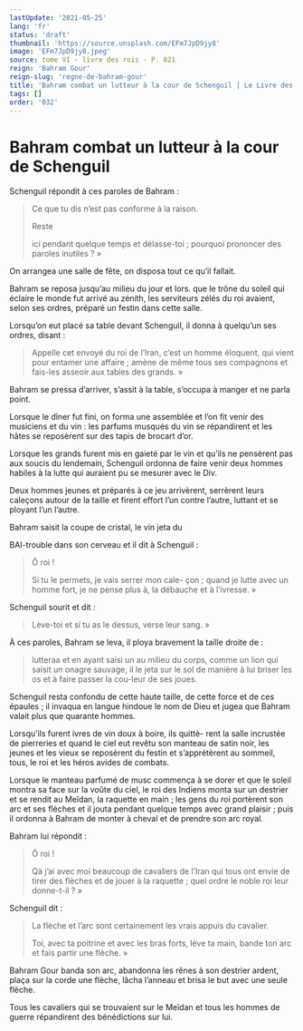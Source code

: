 ```yaml
---
lastUpdate: '2021-05-25'
lang: 'fr'
status: 'draft'
thumbnail: 'https://source.unsplash.com/EFm7JpD9jy8'
image: 'EFm7JpD9jy8.jpeg'
source: tome VI - livre des rois - P. 021
reign: 'Bahram Gour'
reign-slug: 'regne-de-bahram-gour'
title: 'Bahram combat un lutteur à la cour de Schenguil | Le Livre des Rois | Shâhnâmeh'
tags: []
order: '032'
---
```


<!-- LTeX: language=fr -->

# Bahram combat un lutteur à la cour de Schenguil

Schenguil répondit à ces paroles de Bahram :

> Ce que tu dis n’est pas conforme à la raison.
>
> Reste
>
> ici pendant quelque temps et délasse-toi ; pourquoi prononcer des paroles inutiles ? »

On arrangea une salle de fête, on disposa tout ce qu’il fallait.

Bahram se reposa jusqu’au milieu du jour et lors. que le trône du soleil qui éclaire le monde fut arrivé au zénith, les serviteurs zélés du roi avaient, selon ses ordres, préparé un festin dans cette salle.

Lorsqu’on eut placé sa table devant Schenguil, il donna à quelqu’un ses ordres, disant :

> Appelle cet envoyé du roi de l’Iran, c’est un homme éloquent, qui vient pour entamer une affaire ; amène de même tous ses compagnons et fais-les asseoir aux tables des grands. »

Bahram se pressa d’arriver, s’assit à la table, s’occupa à manger et ne parla point.

Lorsque le dîner fut fini, on forma une assemblée et l’on fit venir des musiciens et du vin : les parfums musqués du vin se répandirent et les hâtes se reposèrent sur des tapis de brocart d’or.

Lorsque les grands furent mis en gaieté par le vin et qu’ils ne pensèrent pas aux soucis du lendemain, Schenguil ordonna de faire venir deux hommes habiles à la lutte qui auraient pu se mesurer avec le Div.

Deux hommes jeunes et préparés à ce jeu arrivèrent, serrèrent leurs caleçons autour de la taille et firent effort l’un contre l’autre, luttant et se ployant l’un l’autre.

Bahram saisit la coupe de cristal, le vin jeta du

BAI-trouble dans son cerveau et il dit à Schenguil :

> Ô roi !
>
> Si tu le permets, je vais serrer mon cale-
çon ; quand je lutte avec un homme fort, je ne pense plus à, la débauche et à l’ivresse. »

Schenguil sourit et dit :

> Lève-toi et si tu as le dessus, verse leur sang. »

À ces paroles, Bahram se leva, il ploya bravement la taille droite de :

> lutteraa et en ayant saisi un au milieu du corps, comme un lion qui saisit un onagre sauvage, il le jeta sur le sol de manière à lui briser les os et à faire passer la cou-leur de ses joues.

Schenguil resta confondu de cette haute taille, de cette force et de ces épaules ; il invaqua en langue hindoue le nom de Dieu et jugea que Bahram valait plus que quarante hommes.

Lorsqu’ils furent ivres de vin doux à boire, ils quittè-
rent la salle incrustée de pierreries et quand le ciel eut revêtu son manteau de satin noir, les jeunes et les vieux se reposèrent du festin et s’apprétèrent au sommeil, tous, le roi et les héros avides de combats.

Lorsque le manteau parfumé de musc commença à se dorer et que le soleil montra sa face sur la voûte du ciel, le roi des Indiens monta sur un destrier et se rendit au Meîdan, la raquette en main ; les gens du roi portèrent son arc et ses flèches et il jouta pendant quelque temps avec grand plaisir ; puis il ordonna à Bahram de monter à cheval et de prendre son arc royal.

Bahram lui répondit :

> Ô roi !
>
> Qà j’ai avec moi beaucoup de cavaliers de l’Iran qui tous ont envie de tirer des flèches et de jouer à la raquette ; quel ordre le noble roi leur donne-t-il ? »

Schenguil dit :

> La flèche et l’arc sont certainement les vrais appuis du cavalier.
>
> Toi, avec ta poitrine et avec les bras forts, lève ta main, bande ton arc et fais partir une flèche. »

Bahram Gour banda son arc, abandonna les rênes à son destrier ardent, plaça sur la corde une flèche, lâcha l’anneau et brisa le but avec une seule flèche.

Tous les cavaliers qui se trouvaient sur le Meïdan et tous les hommes de guerre répandirent des bénédictions sur lui.
